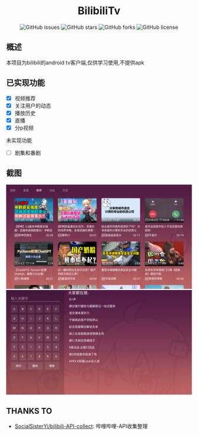 <h1 align="center">BilibiliTv</h1>
<p align="center">
    <a href="https://github.com/peacefulprogram/BilibiliTv/issues" style="text-decoration:none">
        <img src="https://img.shields.io/github/issues/peacefulprogram/BilibiliTv.svg" alt="GitHub issues"/>
    </a>
    <a href="https://github.com/peacefulprogram/BilibiliTv/stargazers" style="text-decoration:none" >
        <img src="https://img.shields.io/github/stars/peacefulprogram/BilibiliTv.svg" alt="GitHub stars"/>
    </a>
    <a href="https://github.com/peacefulprogram/BilibiliTv/network" style="text-decoration:none" >
        <img src="https://img.shields.io/github/forks/peacefulprogram/BilibiliTv.svg" alt="GitHub forks"/>
    </a>
    <a href="https://github.com/peacefulprogram/BilibiliTv/blob/master/LICENSE" style="text-decoration:none" >
        <img src="https://img.shields.io/badge/License-CC%20BY--NC%204.0-lightgrey.svg" alt="GitHub license"/>
    </a>
</p>

## 概述

本项目为bilibili的android tv客户端,仅供学习使用,不提供apk
## 已实现功能
- [x] 视频推荐
- [x] 关注用户的动态
- [x] 播放历史
- [x] 直播
- [x] 分p视频

未实现功能
- [ ] 剧集和番剧

## 截图
![首页](img/home.png)
![搜索](img/search.png)

## THANKS TO
- [SocialSisterYi/bilibili-API-collect](https://github.com/SocialSisterYi/bilibili-API-collect): 哔哩哔哩-API收集整理
